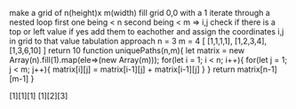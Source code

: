 make a grid of n(height)x m(width)
fill grid 0,0 with a 1
iterate through a nested loop first one being < n
    second being < m
        => i,j
        check if there is a top or left value
            if yes add them to eachother and assign the coordinates i,j in grid to that value
tabulation approach
n = 3
m = 4
[
    [1,1,1,1],
    [1,2,3,4],
    [1,3,6,10]
]
return 10
function uniquePaths(n,m){
    let matrix = new Array(n).fill(1).map(ele=>(new Array(m)));
    for(let i = 1; i < n; i++){
        for(let j = 1; j < m; j++){
            matrix[i][j] = matrix[i-1][j] + matrix[i-1][j]
        }
    }
    return matrix[n-1][m-1]
}

[1][1][1]
[1][2][3]